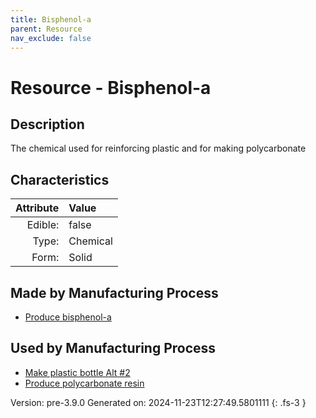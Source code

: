 ```yaml
---
title: Bisphenol-a
parent: Resource
nav_exclude: false
---
```

# Resource - Bisphenol-a

## Description
 &#10;&#9;&#9;The chemical used for reinforcing&#10;&#9;&#9;plastic and for making polycarbonate

## Characteristics

| Attribute      | Value |
|--------:|:------|
|Edible:|false|
|Type:|Chemical|
|Form:|Solid|
 
## Made by Manufacturing Process

- [Produce bisphenol-a](../process/produce-bisphenol-a.html)

## Used by Manufacturing Process

- [Make plastic bottle Alt #2](../process/make-plastic-bottle-alt--2.html)
- [Produce polycarbonate resin](../process/produce-polycarbonate-resin.html)


    

Version: pre-3.9.0 Generated on: 2024-11-23T12:27:49.5801111
{: .fs-3 }
